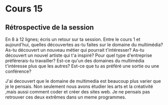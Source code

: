 # Cours 15
## Rétrospective de la session

En 8 à 12 lignes; écris un retour sur ta session. Entre le cours 1 et aujourd'hui, quelles découvertes as-tu faites sur le domaine du multimédia? As-tu découvert un nouveau métier qui pourrait t'intéresser? As-tu découvert un nouvel artiste qui t'a inspiré? Pour quel type d'entreprise préférerais-tu travailler? Est-ce qu'un des domaines du multimédia t'intéresse plus que les autres? Est-ce que tu as préféré une sortie ou une conférence? 


J'ai decouvert que le domaine de multimedia est beaucoup plus varier que je le pensais. Non seulement nous avons étudier les arts et la créativité ,mais aussi comment coder et créer des sites web. Je ne pensais pas retrouver ces deux extrêmes dans un meme programmes.  

